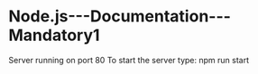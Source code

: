 # Node.js---Documentation---Mandatory1

Server running on port 80
To start the server type: npm run start